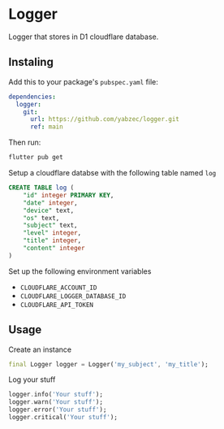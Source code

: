 # Logger

Logger that stores in D1 cloudflare database.
 
## Instaling

Add this to your package's `pubspec.yaml` file:

```yaml
dependencies:
  logger:
    git:
      url: https://github.com/yabzec/logger.git
      ref: main
```

Then run:

```bash
flutter pub get
```

Setup a cloudflare databse with the following table named `log`

```sql
CREATE TABLE log (
    "id" integer PRIMARY KEY,
    "date" integer,
    "device" text,
    "os" text,
    "subject" text,
    "level" integer,
    "title" integer,
    "content" integer
)
```


Set up the following environment variables

- `CLOUDFLARE_ACCOUNT_ID`
- `CLOUDFLARE_LOGGER_DATABASE_ID`
- `CLOUDFLARE_API_TOKEN`

## Usage

Create an instance
```dart
final Logger logger = Logger('my_subject', 'my_title');
```

Log your stuff
```dart
logger.info('Your stuff');
logger.warn('Your stuff');
logger.error('Your stuff');
logger.critical('Your stuff');
```
